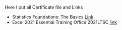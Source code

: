 Here I put all Certificate file and Links

- Statistics Foundations: The Basics [Link](https://github.com/TenzinTsundue/Roadmap---Data-Analyst-/blob/40c073e69e496cfb58f42703a7c194bf25699f77/Certificates/Statistics%20Foundations%20The%20Basics.pdf)<br>
- Excel 2021 Essential Training Office 2021LTSC [link](https://github.com/TenzinTsundue/Roadmap---Data-Analyst-/blob/f6aca587e9248a3f86d525e25f8c6ee9e67658e5/Certificates/Excel%202021%20Essential%20Training%20Office%202021LTSC.pdf)
